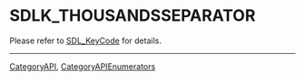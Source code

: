 # SDLK_THOUSANDSSEPARATOR

Please refer to [SDL_KeyCode](SDL_KeyCode) for details.

----
[CategoryAPI](CategoryAPI), [CategoryAPIEnumerators](CategoryAPIEnumerators)

